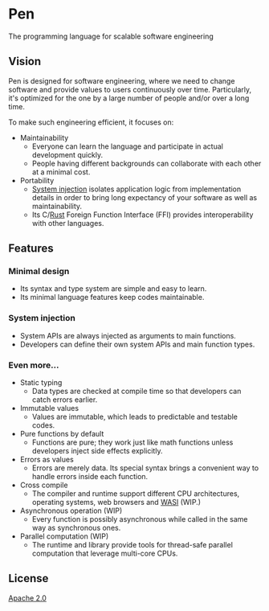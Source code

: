 # Pen

The programming language for scalable software engineering

## Vision

Pen is designed for software engineering, where we need to change software and provide values to users continuously over time. Particularly, it's optimized for the one by a large number of people and/or over a long time.

To make such engineering efficient, it focuses on:

- Maintainability
  - Everyone can learn the language and participate in actual development quickly.
  - People having different backgrounds can collaborate with each other at a minimal cost.
- Portability
  - [System injection](#system-injection) isolates application logic from implementation details in order to bring long expectancy of your software as well as maintainability.
  - Its C/[Rust](https://www.rust-lang.org/) Foreign Function Interface (FFI) provides interoperability with other languages.

## Features

### Minimal design

- Its syntax and type system are simple and easy to learn.
- Its minimal language features keep codes maintainable.

### System injection

- System APIs are always injected as arguments to main functions.
- Developers can define their own system APIs and main function types.

### Even more...

- Static typing
  - Data types are checked at compile time so that developers can catch errors earlier.
- Immutable values
  - Values are immutable, which leads to predictable and testable codes.
- Pure functions by default
  - Functions are pure; they work just like math functions unless developers inject side effects explicitly.
- Errors as values
  - Errors are merely data. Its special syntax brings a convenient way to handle errors inside each function.
- Cross compile
  - The compiler and runtime support different CPU architectures, operating systems, web browsers and [WASI](https://wasi.dev/) (WIP.)
- Asynchronous operation (WIP)
  - Every function is possibly asynchronous while called in the same way as synchronous ones.
- Parallel computation (WIP)
  - The runtime and library provide tools for thread-safe parallel computation that leverage multi-core CPUs.

## License

[Apache 2.0](https://github.com/pen-lang/pen/blob/main/LICENSE)
